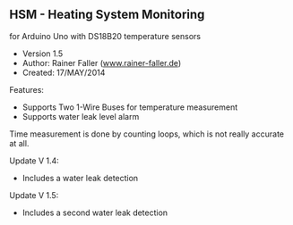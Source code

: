 HSM - Heating System Monitoring
-------------------------------

for Arduino Uno with DS18B20 temperature sensors
- Version 1.5
- Author: Rainer Faller (www.rainer-faller.de)
- Created: 17/MAY/2014

Features:
- Supports Two 1-Wire Buses for temperature measurement
- Supports water leak level alarm

Time measurement is done by counting loops, which is not really accurate at all.

Update V 1.4: 
- Includes a water leak detection

Update V 1.5: 
- Includes a second water leak detection 
